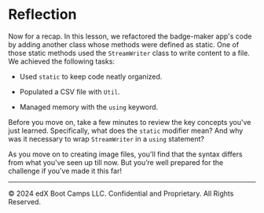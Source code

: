 # Reflection

Now for a recap. In this lesson, we refactored the badge-maker app's code by adding another class whose methods were defined as static. One of those static methods used the `StreamWriter` class to write content to a file. We achieved the following tasks:

* Used `static` to keep code neatly organized.

* Populated a CSV file with `Util`.

* Managed memory with the `using` keyword.

Before you move on, take a few minutes to review the key concepts you've just learned. Specifically, what does the `static` modifier mean? And why was it necessary to wrap `StreamWriter` in a `using` statement?

As you move on to creating image files, you'll find that the syntax differs from what you've seen up till now. But you’re well prepared for the challenge if you’ve made it this far!

---
© 2024 edX Boot Camps LLC. Confidential and Proprietary. All Rights Reserved.